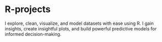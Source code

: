 # R-projects
I explore, clean, visualize, and model datasets with ease using R. I gain insights, create insightful plots, and build powerful predictive models for informed decision-making.
